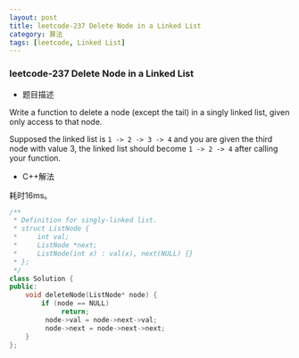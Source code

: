 ```yaml
---
layout: post
title: leetcode-237 Delete Node in a Linked List
category: 算法
tags: [leetcode, Linked List]
---
```


### leetcode-237 Delete Node in a Linked List ###

* 题目描述

Write a function to delete a node (except the tail) in a singly linked list, given only access to that node.

Supposed the linked list is `1 -> 2 -> 3 -> 4` and you are given the third node with value 3, the linked list should become `1 -> 2 -> 4` after calling your function.

* C++解法

耗时16ms。

```cpp
/**
 * Definition for singly-linked list.
 * struct ListNode {
 *     int val;
 *     ListNode *next;
 *     ListNode(int x) : val(x), next(NULL) {}
 * };
 */
class Solution {
public:
    void deleteNode(ListNode* node) {
        if (node == NULL)
			 return;
		 node->val = node->next->val;
		 node->next = node->next->next;
    }
};
```
